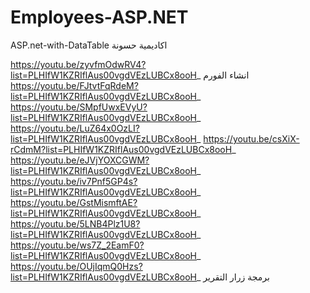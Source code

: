 # Employees-ASP.NET
ASP.net-with-DataTable
					           اكاديمية حسونة

https://youtu.be/zyvfmOdwRV4?list=PLHIfW1KZRIflAus00vgdVEzLUBCx8ooH_      انشاء الفورم
https://youtu.be/FJtvtFqRdeM?list=PLHIfW1KZRIflAus00vgdVEzLUBCx8ooH_
https://youtu.be/SMpfUwxEVyU?list=PLHIfW1KZRIflAus00vgdVEzLUBCx8ooH_
https://youtu.be/LuZ64x0OzLI?list=PLHIfW1KZRIflAus00vgdVEzLUBCx8ooH_
https://youtu.be/csXiX-rCdmM?list=PLHIfW1KZRIflAus00vgdVEzLUBCx8ooH_
https://youtu.be/eJVjYOXCGWM?list=PLHIfW1KZRIflAus00vgdVEzLUBCx8ooH_
https://youtu.be/iv7Pnf5GP4s?list=PLHIfW1KZRIflAus00vgdVEzLUBCx8ooH_
https://youtu.be/GstMismftAE?list=PLHIfW1KZRIflAus00vgdVEzLUBCx8ooH_
https://youtu.be/5LNB4Plz1U8?list=PLHIfW1KZRIflAus00vgdVEzLUBCx8ooH_
https://youtu.be/ws7Z_2EamF0?list=PLHIfW1KZRIflAus00vgdVEzLUBCx8ooH_
https://youtu.be/OUjIqmQ0Hzs?list=PLHIfW1KZRIflAus00vgdVEzLUBCx8ooH_      برمجة زرار التقرير
